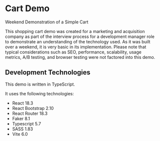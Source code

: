 # Cart Demo
Weekend Demonstration of a Simple Cart

This shopping cart demo was created for a marketing and acquisition company as part of the interview process for a development manager role to demonstrate an understanding of the technology used. As it was built over a weekend, it is very basic in its implementation. Please note that typical considerations such as SEO, performance, scalability, usage metrics, A/B testing, and browser testing were not factored into this demo.

## Development Technologies

This demo is written in TypeScript.

It uses the following technologies:

- React 18.3
- React Bootstrap 2.10
- React Router 18.3
- Faker 8.1
- Typescript 5.7
- SASS 1.83
- Vite 6.0
